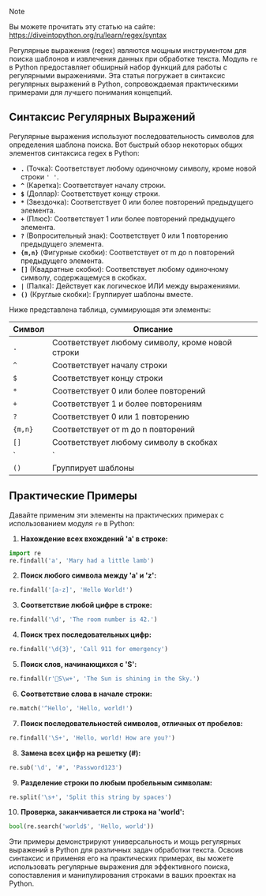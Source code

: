 > [!NOTE]
> Вы можете прочитать эту статью на сайте: https://diveintopython.org/ru/learn/regex/syntax

Регулярные выражения (regex) являются мощным инструментом для поиска шаблонов и извлечения данных при обработке текста. Модуль `re` в Python предоставляет обширный набор функций для работы с регулярными выражениями. Эта статья погружает в синтаксис регулярных выражений в Python, сопровождаемая практическими примерами для лучшего понимания концепций.

## Синтаксис Регулярных Выражений

Регулярные выражения используют последовательность символов для определения шаблона поиска. Вот быстрый обзор некоторых общих элементов синтаксиса regex в Python:

- **`.`** (Точка): Соответствует любому одиночному символу, кроме новой строки `'
'`.
- **`^`** (Каретка): Соответствует началу строки.
- **`$`** (Доллар): Соответствует концу строки.
- **`*`** (Звездочка): Соответствует 0 или более повторений предыдущего элемента.
- **`+`** (Плюс): Соответствует 1 или более повторений предыдущего элемента.
- **`?`** (Вопросительный знак): Соответствует 0 или 1 повторению предыдущего элемента.
- **`{m,n}`** (Фигурные скобки): Соответствует от m до n повторений предыдущего элемента.
- **`[]`** (Квадратные скобки): Соответствует любому одиночному символу, содержащемуся в скобках.
- **`|`** (Палка): Действует как логическое ИЛИ между выражениями.
- **`()`** (Круглые скобки): Группирует шаблоны вместе.

Ниже представлена таблица, суммирующая эти элементы:

| Символ | Описание |
|--------|-------------|
| `.` | Соответствует любому символу, кроме новой строки |
| `^` | Соответствует началу строки |
| `$` | Соответствует концу строки |
| `*` | Соответствует 0 или более повторений |
| `+` | Соответствует 1 и более повторениям |
| `?` | Соответствует 0 или 1 повторению |
| `{m,n}` | Соответствует от m до n повторений |
| `[]` | Соответствует любому символу в скобках |
| `|` | Логическое ИЛИ |
| `()` | Группирует шаблоны |

## Практические Примеры

Давайте применим эти элементы на практических примерах с использованием модуля `re` в Python:

1. **Нахождение всех вхождений 'a' в строке:**

```python
import re
re.findall('a', 'Mary had a little lamb')
```

2. **Поиск любого символа между 'a' и 'z':**

```python
re.findall('[a-z]', 'Hello World!')
```

3. **Соответствие любой цифре в строке:**

```python
re.findall('\d', 'The room number is 42.')
```

4. **Поиск трех последовательных цифр:**

```python
re.findall('\d{3}', 'Call 911 for emergency')
```

5. **Поиск слов, начинающихся с 'S':**

```python
re.findall(r'S\w+', 'The Sun is shining in the Sky.')
```

6. **Соответствие слова в начале строки:**

```python
re.match('^Hello', 'Hello, world!')
```

7. **Поиск последовательностей символов, отличных от пробелов:**

```python
re.findall('\S+', 'Hello, world! How are you?')
```

8. **Замена всех цифр на решетку (#):**

```python
re.sub('\d', '#', 'Password123')
```

9. **Разделение строки по любым пробельным символам:**

```python
re.split('\s+', 'Split this string by spaces')
```

10. **Проверка, заканчивается ли строка на 'world':**

```python
bool(re.search('world$', 'Hello, world'))
```

Эти примеры демонстрируют универсальность и мощь регулярных выражений в Python для различных задач обработки текста. Освоив синтаксис и применяя его на практических примерах, вы можете использовать регулярные выражения для эффективного поиска, сопоставления и манипулирования строками в ваших проектах на Python.

